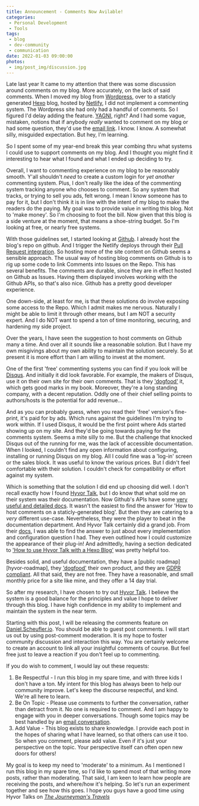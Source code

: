 ```yaml
---
title: Announcement - Comments Now Avilable!
categories:
 - Personal Development
 - Tools
tags:
 - blog
 - dev-community
 - communication
date: 2022-01-03 09:00:00
photos: 
 - img/post_img/discussion.jpg
---
```


Late last year It came to my attention that there was some discussion around comments on my blog. More accurately, on the lack of said comments. When I moved my blog from [Wordpress][wordpress-site], over to a staticly generated [Hexo][first-hexo] blog, hosted by [Netlify][netlify], I did not implement a commenting system. The Wordpress site had only had a handful of comments. So I figured I'd delay adding the feature. [YAGNI][yagni], right? And I had some vague, mistaken, notions that if anybody _really_ wanted to comment on my blog or had some question, they'd use the [email link][email-me]. I know. I know. A somewhat silly, misguided expectation. But hey, I'm learning.

So I spent some of my year-end break this year combing thru what systems I could use to support comments on my blog. And I thought you might find it interesting to hear what I found and what I ended up deciding to try.

Overall, I want to commenting experience on my blog to be reasonably smooth. Y'all shouldn't _need_ to create a custom login for _yet another_ commenting system. Plus, I don't really like the idea of the commenting system tracking anyone who chooses to comment. So any system that tracks, or trying to sell you ads, felt wrong. I mean I know someone has to pay for it, but I don't think it is in line with the intent of my blog to make the readers do the paying. My goal was to provide value in writing this blog. Not to 'make money'. So I'm choosing to foot the bill. Now given that this blog is a side venture at the moment, that means a shoe-string budget. So I'm looking at free, or nearly free systems.

With those guidelines set, I started looking at [Github][github]. I already host the blog's repo on github. And I trigger the Netlify deploys through their [Pull Request integration][netlify-pr]. So hosting more of the site content on Github seems a sensible approach. The usual way of hosting blog comments on Github is to rig up some code to link Comments into Issues on the Repo. This has several benefits. The comments are durable, since they are in effect hosted on Github as Issues. Having them displayed involves working with the Github APIs, so that's also nice. Github has a pretty good developer experience. 

One down-side, at least for me, is that these solutions do involve exposing some access to the Repo. Which I admit makes me nervous. Naturally I might be able to limit it through other means, but I am NOT a security expert. And I do NOT want to spend a ton of time monitoring, securing, and hardening my side project. 

Over the years, I have seen the suggestion to host comments on Github many a time. And over all it sounds like a reasonable solution. But I have my own misgivings about my own ability to maintain the solution securely. So at present it is more effort than I am willing to invest at the moment.

One of the first 'free' commenting systems you can find if you look will be [Disqus][disqus]. And initially it did look favorable. For example, the makers of Disqus, use it on their own site for their own comments. That is they ['dogfood'][dog-food] it, which gets good marks in my book. Moreover, they're a long standing company, with a decent reputation. Oddly one of their chief selling points to authors/hosts is the potential for add revenue... 

And as you can probably guess, when you read their 'free' version's fine-print, it's paid for by ads. Which  runs against the guidelines I'm trying to work within. If I used Disqus, it would be the first point where Ads started showing up on my site. And they'd be going towards paying for the comments system. Seems a mite silly to me. But the challenge that knocked Disqus out of the running for me, was the lack of accessible documentation. When I looked, I couldn't find any open information about configuring, installing or running Disqus on my blog. All I could fine was a 'log-in' screen or the sales block. It was useful to know the various prices. But I didn't feel comfortable with their solution. I couldn't check for compatibility or effort against my system. 

Which is something that the solution I did end up choosing did well. I don't recall exactly how I found [Hyvor Talk][hyvor-talk], but I do know that what sold me on their system was their documentation. Now Github's APIs have some [very useful and detailed docs][github-docs]. It wasn't the easiest to find the answer for 'How to host comments on a staticly-generated blog'. But then they are catering to a _very_ different use-case. Nevertheless, they were the player to beat in the documentation department. And Hyvor Talk certainly did a grand job. From their [docs][hyvor-docs], I was able to find the answer to just about every implementation and configuration question I had. They even outlined how I could customize the appearance of their plug-in! And admittedly, having a section dedicated to ['How to use Hyvor Talk with a Hexo Blog'][hyvor-hexo] was pretty helpful too.

Besides solid, and useful documentation, they have a [public roadmap][hyvor-roadmap], they ['dogfood'][dog-food] their own product, and they are [GDPR compliant][hyvor-gdpr]. All that said, they are not free. They have a reasonable, and small monthly price for a site like mine, and they offer a 14 day trial. 

So after my research, I have chosen to try out [Hyvor Talk][hyvor-talk]. I believe the system is a good balance for the principles and value I hope to deliver through this blog. I have high confidence in my ability to implement and maintain the system in the near term. 

Starting with this post, I will be releasing the comments feature on [Daniel.Scheufler.io][blog]. You should be able to guest post comments. I will start us out by using post-comment moderation. It is my hope to foster community discussion and interaction this way.  You are certainly welcome to create an account to link all your insightful comments of course. But feel free just to leave a reaction if you don't feel up to commenting.

If you do wish to comment, I would lay out these requests:
1. Be Respectful - I run this blog in my spare time, and with three kids I don't have a ton. My intent for this blog has always been to help our community improve. Let's keep the discourse respectful, and kind. We're all here to learn.
2. Be On Topic - Please use comments to further the conversation, rather than detract from it. No one is required to comment. And I am happy to engage with you in deeper conversations. Though some topics may be best handled by an [email conversation][email-me].
3. Add Value - This blog exists to share knowledge. I provide each post in the hopes of sharing what I have learned, so that others can use it too. So when you comment, please add value. Even if it's just your perspective on the topic. Your perspective itself can often open new doors for others!

My goal is to keep my need to 'moderate' to a minimum. As I mentioned I run this blog in my spare time, so I'd like to spend most of that writing more posts, rather than moderating. That said, I am keen to learn how people are receiving the posts, and where/how it's helping. So let's run an experiment together and see how this goes. I hope you guys have a good time using Hyvor Talks on *[The Journeyman's Travels][blog]*

[wordpress-site]: https://danieljscheufler.wordpress.com
[first-hexo]: /2018/10/14/hexo-discovery/
[netlify]: https://www.netlify.com/
[email-me]: mailto:daniel@scheufler.io
[blog]: https://daniel.scheufler.io
[yagni]: https://en.wikipedia.org/wiki/You_aren%27t_gonna_need_it
[github]: https://github.com/
[netlify-pr]: https://docs.netlify.com/site-deploys/create-deploys/
[dog-food]: https://en.wikipedia.org/wiki/Eating_your_own_dog_food
[disqus]: https://disqus.com/
[github-docs]: https://docs.github.com/en
[hyvor-talk]: https://talk.hyvor.com/
[hyvor-docs]: https://talk.hyvor.com/docs
[hyvor-hexo]: https://talk.hyvor.com/docs/install?section=hexo
[hyvor-roadmpa]: https://hyvor.notion.site/Public-Roadmap-Hyvor-Talk-57804cc582c74c15b6ea30324e35f2a8
[hyvor-gdpr]: https://talk.hyvor.com/docs/gdpr